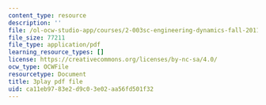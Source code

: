```yaml
---
content_type: resource
description: ''
file: /ol-ocw-studio-app/courses/2-003sc-engineering-dynamics-fall-2011/ca11eb9783e2d9c03e02aa56fd501f32_lFedznDnPZc.pdf
file_size: 77211
file_type: application/pdf
learning_resource_types: []
license: https://creativecommons.org/licenses/by-nc-sa/4.0/
ocw_type: OCWFile
resourcetype: Document
title: 3play pdf file
uid: ca11eb97-83e2-d9c0-3e02-aa56fd501f32
---
```

